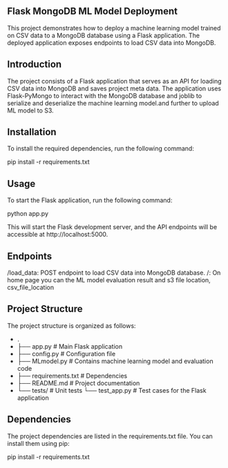 ## Flask MongoDB ML Model Deployment

This project demonstrates how to deploy a machine learning model trained on CSV data to a MongoDB database using a Flask application. The deployed application exposes endpoints to load CSV data into MongoDB.

## Introduction
The project consists of a Flask application that serves as an API for loading CSV data into MongoDB and saves project meta data. The application uses Flask-PyMongo to interact with the MongoDB database and joblib to serialize and deserialize the machine learning model.and further to upload ML model to S3.

## Installation
To install the required dependencies, run the following command:

pip install -r requirements.txt

## Usage
To start the Flask application, run the following command:

python app.py

This will start the Flask development server, and the API endpoints will be accessible at 
http://localhost:5000.

## Endpoints
/load_data: POST endpoint to load CSV data into MongoDB database.
/: On home page you can the ML model evaluation result and s3 file location, csv_file_location

## Project Structure
The project structure is organized as follows:

* .
* ├── app.py                 # Main Flask application
* ├── config.py              # Configuration file
* ├── MLmodel.py             # Contains machine learning model and evaluation code
* ├── requirements.txt       # Dependencies
* ├── README.md              # Project documentation
* └── tests/                 # Unit tests
    └── test_app.py          # Test cases for the Flask application

## Dependencies

The project dependencies are listed in the requirements.txt file. You can install them using pip:

pip install -r requirements.txt